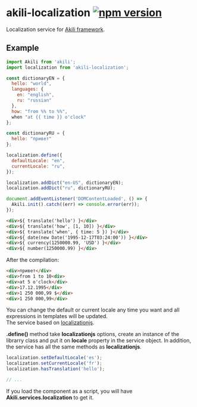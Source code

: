 # akili-localization [![npm version](https://badge.fury.io/js/akili-localization.svg)](https://badge.fury.io/js/akili-localization)
Localization service for [Akili framework](https://github.com/ortexx/akili).

## Example

```js
import Akili from 'akili';
import localization from 'akili-localization';

const dictionaryEN = {
  hello: "world",
  languages: {
    en: "english",
    ru: "russian"
  },
  how: "from %% to %%",
  when "at {{ time }} o'clock"
};

const dictionaryRU = {
  hello: "привет"
};

localization.define({
  defaultLocale: "en",
  currentLocale: "ru",
});

localization.addDict("en-US", dictionaryEN);
localization.addDict("ru", dictionaryRU);

document.addEventListener('DOMContentLoaded', () => {
  Akili.init().catch((err) => console.error(err));
});
```

```html
<div>${ translate('hello') }</div>
<div>${ translate('how', [1, 10]) }</div>
<div>${ translate('when', { time: 5 }) }</div>
<div>${ date(new Date('1995-12-17T03:24:00')) }</div>
<div>${ currency(1250000.99, 'USD') }</div>
<div>${ number(1250000.99) }</div>
```

After the compilation:

```html
<div>привет</div>
<div>from 1 to 10<div>
<div>at 5 o'clock</div>
<div>17.12.1995</div>
<div>1 250 000,99 $</div>
<div>1 250 000,99</div>
```

You can change the default or current locale any time you want and all expressions in templates will be updated.  
The service based on [localizationjs](https://github.com/ortexx/localizationjs). 

__.define()__ method take __localizationjs__ options, create an instance of the librarry class and put it on __locale__ property in the service object.
In addition, the service has all the same methods as __localizationjs__.

```javascript
localization.setDefaultLocale('es');
localization.setCurrentLocale('fr');
localization.hasTranslation('hello');

// ...
```

If you load the component as a script, you will have __Akili.services.localization__ to get it.

 